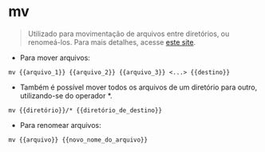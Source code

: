 # mv

> Utilizado para movimentação de arquivos entre diretórios, ou renomeá-los.
> Para mais detalhes, acesse [este site](https://manned.org/mv).

- Para mover arquivos:

`mv {{arquivo_1}} {{arquivo_2}} {{arquivo_3}} <...> {{destino}}`

- Também é possível mover todos os arquivos de um diretório para outro, utilizando-se do operador \*.

`mv {{diretório}}/* {{diretório_de_destino}}`

- Para renomear arquivos:

`mv {{arquivo}} {{novo_nome_do_arquivo}}`
